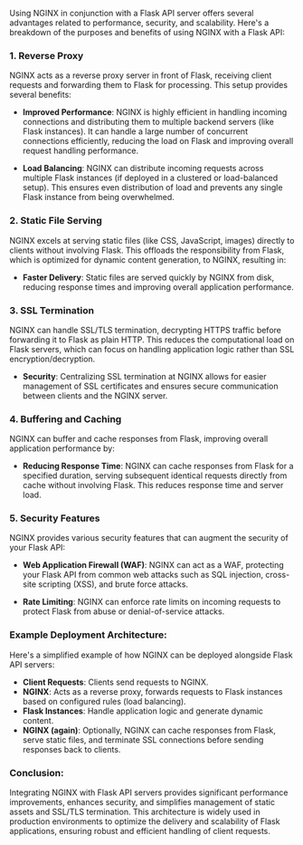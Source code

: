 Using NGINX in conjunction with a Flask API server offers several advantages related to performance, security, and scalability. Here's a breakdown of the purposes and benefits of using NGINX with a Flask API:

### 1. **Reverse Proxy**

NGINX acts as a reverse proxy server in front of Flask, receiving client requests and forwarding them to Flask for processing. This setup provides several benefits:

- **Improved Performance**: NGINX is highly efficient in handling incoming connections and distributing them to multiple backend servers (like Flask instances). It can handle a large number of concurrent connections efficiently, reducing the load on Flask and improving overall request handling performance.

- **Load Balancing**: NGINX can distribute incoming requests across multiple Flask instances (if deployed in a clustered or load-balanced setup). This ensures even distribution of load and prevents any single Flask instance from being overwhelmed.

### 2. **Static File Serving**

NGINX excels at serving static files (like CSS, JavaScript, images) directly to clients without involving Flask. This offloads the responsibility from Flask, which is optimized for dynamic content generation, to NGINX, resulting in:

- **Faster Delivery**: Static files are served quickly by NGINX from disk, reducing response times and improving overall application performance.

### 3. **SSL Termination**

NGINX can handle SSL/TLS termination, decrypting HTTPS traffic before forwarding it to Flask as plain HTTP. This reduces the computational load on Flask servers, which can focus on handling application logic rather than SSL encryption/decryption.

- **Security**: Centralizing SSL termination at NGINX allows for easier management of SSL certificates and ensures secure communication between clients and the NGINX server.

### 4. **Buffering and Caching**

NGINX can buffer and cache responses from Flask, improving overall application performance by:

- **Reducing Response Time**: NGINX can cache responses from Flask for a specified duration, serving subsequent identical requests directly from cache without involving Flask. This reduces response time and server load.

### 5. **Security Features**

NGINX provides various security features that can augment the security of your Flask API:

- **Web Application Firewall (WAF)**: NGINX can act as a WAF, protecting your Flask API from common web attacks such as SQL injection, cross-site scripting (XSS), and brute force attacks.

- **Rate Limiting**: NGINX can enforce rate limits on incoming requests to protect Flask from abuse or denial-of-service attacks.

### Example Deployment Architecture:

Here's a simplified example of how NGINX can be deployed alongside Flask API servers:

- **Client Requests**: Clients send requests to NGINX.
- **NGINX**: Acts as a reverse proxy, forwards requests to Flask instances based on configured rules (load balancing).
- **Flask Instances**: Handle application logic and generate dynamic content.
- **NGINX (again)**: Optionally, NGINX can cache responses from Flask, serve static files, and terminate SSL connections before sending responses back to clients.

### Conclusion:

Integrating NGINX with Flask API servers provides significant performance improvements, enhances security, and simplifies management of static assets and SSL/TLS termination. This architecture is widely used in production environments to optimize the delivery and scalability of Flask applications, ensuring robust and efficient handling of client requests.